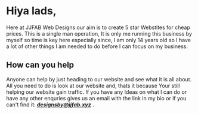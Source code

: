 # Hiya lads,
Here at JJFAB Web Designs our aim is to create 5 star Webstites for cheap prices. This is a single man operation, 
It is only me running this business by myself so time is key here especially since, I am only 14 years old so I 
have a lot of other things I am needed to do before I can focus on my business.

## How can you help
Anyone can help by just heading to our website and see what it is all about. All you need to do is look at our website and, 
thats it because Your still helping our website gain traffic. If you have any Ideas on what I can do or have any other enquries
gives us an email with the link in my bio or if you can't find it: ***designsby@jjfab.xyz*** . 
